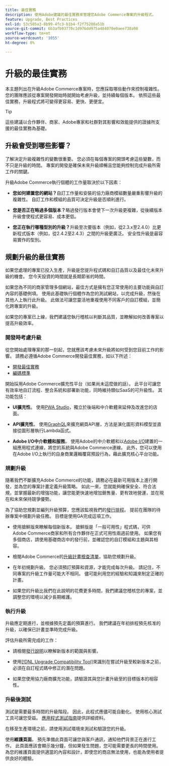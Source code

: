 ```yaml
---
title: 最佳實務
description: 使用Adobe建議的最佳實務來管理您Adobe Commerce專案的升級程式。
feature: Upgrade, Best Practices
exl-id: 53c505a3-8b99-4fc3-b1b4-f2f75208a51b
source-git-commit: 6b3afb93770c1d976dd975a484070e0aee730a98
workflow-type: tm+mt
source-wordcount: '1055'
ht-degree: 0%

---
```


# 升級的最佳實務

本主題列出在升級Adobe Commerce專案時，您應採取哪些動作來控制複雜性。 您的團隊應該從專案開發開始時就開始考慮升級，並持續每個版本。 依照這些最佳實務，升級程式將可變得更容易、更快、更便宜。

>[!TIP]
>
>這些建議以合作夥伴、商家、Adobe專家和社群對其影響和效能提供的證據所支援的最佳實務為基礎。

## 升級會受到哪些影響？

了解決定升級複雜性的變數很重要。 您必須在每個專案的開頭考慮這些變數，而不只是升級的時間。 專案的開發是確保未來升級順暢且您能夠控制完成升級所需工作的關鍵。

升級Adobe Commerce執行個體的工作量取決於以下因素：

- **您如何建置您的網站？**&#x200B;自訂工作量和安裝的協力廠商模組數量嚴重影響升級的複雜性。 自訂工作和模組的品質可決定升級是否順利進行。

- **您是否正在略過多個版本？**&#x200B;略過發行版本會使下一次升級更複雜，從後續版本升級會使程式更容易、成本更低。

- **您正在執行哪種型別的升級？**&#x200B;升級至次要版本（例如，從2.3.x至2.4.0）比更新程式版本（例如，從2.4.2至2.4.3）之間的升級更廣泛。 安全性升級是最容易實作的型別。

## 規劃升級的最佳實務

如果您處理的專案已投入生產，升級是您提升程式碼和自訂品質以及最佳化未來升級的機會。 您今天投資的時間就是長期節省的時間。

如果您為不同的商家管理多個網站，最佳方式是擁有您正常使用的主要功能與自訂內容的基礎例項。 使用此基礎執行個體作為您的測試網站，以完成升級，然後在其他人上執行此升級。 此做法可讓您靈活地重複使用不同客戶的自訂模組，並簡化跨專案的升級。

如果您的專案已上線，我們建議您執行稽核以判斷其品質，並瞭解如何改善專案以提高升級效率。

### 開發時考慮升級

從您開始處理專案的那一刻起，您就應該考慮未來升級將如何受到您目前工作的影響。 請務必遵循Adobe Commerce開發最佳實務，如以下所述：

- [開發最佳實務](https://developer.adobe.com/commerce/php/best-practices/)
- [編碼標準](https://developer.adobe.com/commerce/php/coding-standards/)

開始採用Adobe Commerce擴充性平台（如果尚未這麼做的話）。 此平台可讓您有效率地自訂流程、整合系統和部署新功能，同時維持類似SaaS的可升級性。 其功能包括：

- **UI擴充性**。 使用[PWA Studio](https://developer.adobe.com/commerce/pwa-studio/)，獨立於後端和中介軟體來延伸及改進您的店面。

- **API擴充性**。 使用[GraphQL](https://developer.adobe.com/commerce/webapi/graphql/index.html)來擴充網頁API層，方法是演化圖形資料模型並直接從圖形層執行Lambda函式。

- **Adobe I/O中介軟體和服務**。 使用Adobe的中介軟體和以[Adobe I/O](https://www.adobe.io/)建置的一組應用程式連線，將您的系統與Adobe Commerce連線。 此外，您可以使用在Adobe I/O上執行的自身商業邏輯覆寫預設行為，藉此擴充核心平台功能。

### 規劃升級

隨著我們不斷擴充Adobe Commerce的功能，請務必在最新可用版本上進行開發，並為您的專案計畫定義升級策略。 如此一來，您就能夠確保安全、符合法規，並掌握最新的增強功能，讓您能更快速地增加銷售量、更有效地營運，並在現在和未來保持競爭優勢。

為了協助您規劃並編列升級預算，您應該監視我們的[發行排程](https://experienceleague.adobe.com/en/docs/commerce-operations/release/planning/schedule)。 提前在團隊的待辦專案中規劃升級任務。 目標是使用GA完成這項工作。

- 使用搶鮮版來瞭解每個新版本。 搶鮮版是「一般可用性」程式碼，可供Adobe Commerce商家和所有合作夥伴在正式可用性兩週前使用。 如果您有多個商店，請使用基礎商店中的發行前，並確認您的自訂模組和主題與其相容。

- 檢閱Adobe Commerce的[升級計畫檢查清單](https://experienceleague.adobe.com/en/docs/commerce-operations/implementation-playbook/best-practices/maintenance/upgrade-checklist)，協助您規劃升級。

- 在年初規劃升級。 您必須預訂預算和資源，才能完成每次升級。 請記住，不同專案的升級工作量可能大不相同。 儘可能利用您的經驗和知識來制定正確的計畫。

- 如果您的升級比我們在此說明的花費更多時間，我們建議您稽核您的專案，並調整您的環境以減少長期維護。

### 執行升級

升級應定期進行，並根據預先定義的預算進行。 我們建議在年初排程預先核准的升級，以確保已計畫並準時完成升級。

評估升級所需完成的工作：

- 請檢閱[發行說明](https://experienceleague.adobe.com/en/docs/commerce-operations/release/notes/overview)以瞭解新版本的範圍與影響。

- 使用[[!DNL Upgrade Compatibility Tool]](../upgrade-compatibility-tool/overview.md)來識別在嘗試升級至較新版本之前，必須在自訂程式碼中修正的潛在問題。

- 如果您使用協力廠商擴充功能，請驗證其與您計畫升級至的目標版本的相容性。

### 升級後測試

測試是需要最多時間的升級階段。 因此，此程式應儘可能自動化。 使用核心測試工具可讓您受益。 [應用程式測試指南](https://developer.adobe.com/commerce/testing/guide/)提供詳細資料。

在移至生產環境之前，請使用測試環境來測試和驗證您的升級。

使用&#x200B;**維護頁面**。 預先準備此頁面可讓您與客戶通訊，通知他們背景正在進行工作。 此頁面應該會顯示幾分鐘，但如果發生問題，您可能需要更長的時間使用。 為您的維護頁面提供適當的內容和設計，即使您的商店無法使用，也能為使用者提供良好的體驗。
